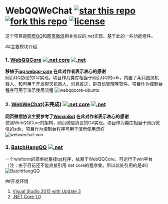 # WebQQWeChat [![star this repo](http://github-svg-buttons.herokuapp.com/star.svg?user=huoshan12345&repo=WebQQWeChat&style=flat&background=1081C1)](https://github.com/huoshan12345/WebQQWeChat) [![fork this repo](http://github-svg-buttons.herokuapp.com/fork.svg?user=huoshan12345&repo=WebQQWeChat&style=flat&background=1081C1)](https://github.com/huoshan12345/WebQQWeChat/fork) [![license](https://img.shields.io/github/license/mashape/apistatus.svg?maxAge=2592000)](https://github.com/huoshan12345/WebQQWeChat/blob/master/LICENSE.TXT)

这个项目是[网页QQ](http://web2.qq.com/)和[网页微信](https://web.wechat.com/)相关协议的.net实现。基于此的一些功能组件。

##主要模块介绍
### 1. [WebQQCore](https://github.com/huoshan12345/WebQQWeChat/tree/master/src/WebQQCore) [![.net core](https://img.shields.io/badge/color-1.0.1-ff69b4.svg?maxAge=2592000&label=.net%20core%20)](https://www.microsoft.com/net/download) [![.net](https://img.shields.io/badge/color-4.5.1-ff69b4.svg?maxAge=2592000&label=.net%20)](https://www.microsoft.com/net/download)
**移植于[iqq webqq-core](https://github.com/im-qq/webqq-core.git) 在此对作者表示衷心的感谢**  
网页QQ协议的C#实现。项目作为类库相当于网页QQ的sdk，内置了茉莉图灵机器人，和可用于开发聊天机器人、消息推送、群自动管理等软件。项目作为控制台程序可用于演示使用流程
![webqqcore-ubuntu](https://raw.githubusercontent.com/huoshan12345/iQQ.Net/master/pic/webqqcore-ubuntu.png)

### 2. [WebWeChat](https://github.com/huoshan12345/WebQQWeChat/tree/master/src/WebWeChat)(未完成) [![.net core](https://img.shields.io/badge/color-1.0.1-ff69b4.svg?maxAge=2592000&label=.net%20core%20)](https://www.microsoft.com/net/download) [![.net](https://img.shields.io/badge/color-4.6.1-ff69b4.svg?maxAge=2592000&label=.net%20)](https://www.microsoft.com/net/download)
**网页微信协议主要参考了[WeixinBot](https://github.com/Urinx/WeixinBot) 在此对作者表示衷心的感谢**  
仿照WebQQCore的架构，网页微信协议的C#实现。项目作为类库相当于网页微信的sdk，项目作为控制台程序可用于演示使用流程  
![webwechat-win](https://raw.githubusercontent.com/huoshan12345/iQQ.Net/master/pic/webwechat-win.png)

### 3. [BatchHangQQ](https://github.com/huoshan12345/WebQQWeChat/tree/master/src/BatchHangQQ) [![.net](https://img.shields.io/badge/color-4.5.1-ff69b4.svg?maxAge=2592000&label=.net%20)](https://www.microsoft.com/net/download)
一个winform的简单批量挂qq程序，依赖于WebQQCore，可运行于win平台（注：由于目前还不能直接引用.net core的程序集，所以此处引用的是dll）
![BatchHangQQ](https://raw.githubusercontent.com/huoshan12345/iQQ.Net/master/pic/BatchHangQQ.png)

##开发环境
1. [Visual Studio 2015 with Update 3](https://www.visualstudio.com/zh-hans/downloads/)  
2. [.NET Core 1.0](https://www.microsoft.com/net/download)
